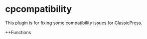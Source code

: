 # cpcompatibility
This plugin is for fixing some compatibility issues for ClassicPress.

++Functions
